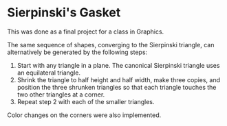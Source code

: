 # Sierpinski's Gasket

This was done as a final project for a class in Graphics.

The same sequence of shapes, converging to the Sierpinski triangle, can alternatively be generated by the following steps:
1. Start with any triangle in a plane. The canonical Sierpinski triangle uses an equilateral triangle.
2. Shrink the triangle to half height and half width, make three copies, and position the three shrunken triangles so that each triangle touches the two other triangles at a corner.
3. Repeat step 2 with each of the smaller triangles.

Color changes on the corners were also implemented.

